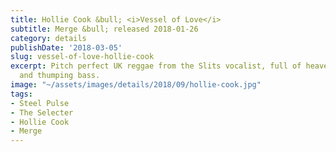 ```yaml
---
title: Hollie Cook &bull; <i>Vessel of Love</i>
subtitle: Merge &bull; released 2018-01-26
category: details
publishDate: '2018-03-05'
slug: vessel-of-love-hollie-cook
excerpt: Pitch perfect UK reggae from the Slits vocalist, full of heavenly harmonies
  and thumping bass.
image: "~/assets/images/details/2018/09/hollie-cook.jpg"
tags:
- Steel Pulse
- The Selecter
- Hollie Cook
- Merge
---
```


